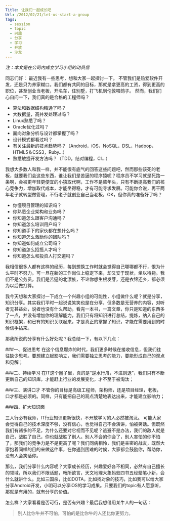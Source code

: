 ```yaml
---
Title: 让我们一起成长吧
Url: /2012/02/21/let-us-start-a-group
Tags:
  - session
  - topic
  - 兴趣
  - 分享
  - 学习
  - 开放
  - 沙龙
---
```


_注：本文是在公司内成立学习小组的动员信_

同志们好：
最近我有一些思考，想和大家一起探讨一下。
不管我们是热爱软件开发，还是只为养家糊口。我们都有共同的目标，那就是拿更高的工资，得到更高的职位，甚至创业当老板，开名车，住别墅，打飞机到伦敦喂鸽子。
然而，我们扪心自问一下，我们真的是合格的工程师吗？

* 算法和数据结构精通了吗？
* 大数据量，高并发处理过吗？
* Linux熟悉了吗？
* Oracle优化过吗？
* 面向对象分析与设计都掌握了吗？
* 设计模式都看过吗？
* 有关注最新的技术趋势吗？（Android，iOS，NoSQL，DSL，Hadoop，HTML5＆CSS3，Ruby…）
* 熟悉敏捷开发方法吗？（TDD，结对编程，CI…）

我想大多数人和我一样，并不能很有底气的回答这些问题吧，然而那些该死的老板，就要我们会这些东西，谁让我们是苦逼的程序猿呢？程序员不学习就是死路一条啊，会被更年轻更便宜的小猿取代啊，工作不是熬年头，只有不断提高我们的核心竞争力，增加取代成本，才能坐得稳，才有可能寻求发展。可能你会说，再干两年老子就转型做管理，不行老子就创业自己当老板，OK，但你真的准备好了吗？

* 你懂项目管理的知识吗？
* 你熟悉企业架构和业务吗？
* 你知道怎么跟客户沟通吗？
* 你知道怎么培训用户吗？
* 你知道手下的家伙都在想什么吗？
* 你知道怎么激励你的团队吗？
* 你知道如何成立公司吗？
* 你知道怎么招揽人才吗？
* 你知道怎么和投资人打交道吗？

我相信很多人都有这样的经历，每到想换工作时就会觉得自己哪哪都不行，恨为什么平时不努力。可一旦在新的工作岗位上稳定下来，却又安于现状，坐以待毙。我们不是公务员，我们是苦逼的北漂族，不论你想生根发芽，还是衣锦还乡，都必须为以后做打算。

我今天想和大家探讨一下成立一个兴趣小组的可能性，小组做什么呢？就是分享，知识分享。其实我们平时一起说说笑笑也是在分享，但多数是无营养的内容，对听者无甚益处，说者也没有什么帮助。看完一本书，一篇文章，你只是知道的东西多了一点，并没有增加你的理解能力，我们只有将知识进行总结，提炼，纳入自己的知识框架，和已有的知识关联起来，才是真正的掌握了知识，才能在需要用到的时候信手拈来。

那我所说的分享有什么好处呢？我总结一下，有以下几点：

###一、促进思考
在这个信息爆炸的时代，我们更多时候在接收信息，但我们往往缺少思考。要想建立起影响立，我们需要独立思考的能力，要能形成自己的观点和见解；

###二、持续学习
在IT这个圈子里，真的是“逆水行舟，不进则退”，我们只有不断更新自己的知识库，才能赶上行业的发展变化，才不至于被淘汰；

###三、演讲口才
不管你的目标是高级工程师，架构师，还是项目经理，老板，口才都是必须的。同样，只有能把自己的观点清楚地表达出来，才能建立影响力；

###四、扩大知识面

三人行必有我师，IT行业知识更新很快，不开放学习的人必然被淘汰。
可能大家会觉得自己的技术深度不够，没有信心，也觉得自己不会演讲，怕被笑话。但既然我们有诸多的不足，为什么还要对它视而不见呢？逃避不是办法，我们的敌人就是自己，战胜了自己，你也就战胜了别人。别人不会的你会了，别人害怕的你不怕了，那我们的竞争力是不是更高了呢？我们同病相怜，我们是亲密的战友，既然大家抱着同样的目的来做这件事，在你遇到困难的时候，大家都会鼓励你，帮助你，没有人会笑话你。

那么，我们分享什么内容呢？大家成长经历，兴趣爱好各不相同，必然有自己擅长的领域，所以我们不限话题，畅所欲言，天文地理大象蚂蚁四书五经蜡笔小新，会什么就讲什么。比如三国杀，比如DOTA，比如找对象的技巧，比如我可以给大家分享Android开发，小明可以分享iOS的学习成果。只要我们的topic有人愿意听，那就是有用的，就有分享的价值。

怎么样？大家看看是否可行，是否有兴趣？最后我想借用某牛人的一句话：
>别人比你牛并不可怕，可怕的是比你牛的人还比你更努力。
